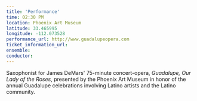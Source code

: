 ```yaml
---
title: 'Performance'
time: 02:30 PM
location: Phoenix Art Museum
latitude: 33.465995
longitude: -112.073528
performance_url: http://www.guadalupeopera.com
ticket_information_url: 
ensemble: 
conductor: 
---
```

Saxophonist for James DeMars' 75-minute concert-opera, *Guadalupe, Our Lady of the Roses*, presented by the Phoenix Art Museum in honor of the annual Guadalupe celebrations involving Latino artists and the Latino community. 